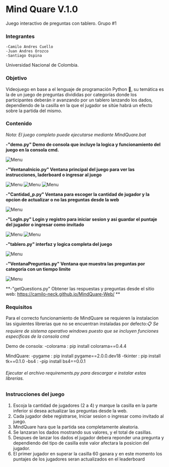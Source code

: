 ﻿# Mind Quare V.1.0 
 Juego interactivo de preguntas con tablero.
 Grupo #1
 
### Integrantes
    -Camilo Andres Cuello
    -Juan Andres Orozco
    -Santiago Ospina

Universidad Nacional de Colombia.

### Objetivo 
Videojuego en base a el lenguaje de programación Python :snake:, su temática es la de un juego de preguntas divididas por categorías donde los participantes deberán ir avanzando por un tablero lanzando los dados, dependiendo de la casilla en la que el jugador se sitúe habrá un efecto sobre la partida del mismo. 

### Contenido
_Nota: El juego completo puede ejecutarse mediante MindQuare.bat_

**-"demo.py" Demo de consola que incluye la logica y funcionamiento del juego en la consola cmd.**

 ![Menu](img/demo.png)

**-"VentanaInicio.py" Ventana principal del juego para ver las instrucciones, laderboard o ingresar al juego**

 ![Menu](img/inicio.png)
 ![Menu](img/instrucciones.png)
 ![Menu](img/laderboard.png)

**-"Cantidad_p.py" Ventana para escoger la cantidad de jugador y la opcion de actualizar o no las preguntas desde la web**

 ![Menu](img/cant.png)

**-"LogIn.py" Login y registro para iniciar sesion y asi guardar el puntaje del jugador o ingresar como invitado**

 ![Menu](img/login.png)
 ![Menu](img/registro.png)

**-"tablero.py" interfaz y logica completa del juego**

 ![Menu](img/tablero.png)

**-"VentanaPreguntas.py" Ventana que muestra las preguntas por categoria con un tiempo limite**

![Menu](img/preguntas.png)

**-"getQuestions.py" Obtener las respuestas y preguntas desde el sitio web: https://camilo-neck.github.io/MindQuare-Web/ **

### Requisitos
Para el correcto funcionamiento de MindQuare se requieren la instalacion las siguientes librerias que no se encuentran instaladas por defecto:📋
_Se requiere de sistema operativo windows puesto que se incluyen funciones especificas de la consola cmd_

Demo de consola:
-colorama : 
pip install colorama==0.4.4

MindQuare:
-pygame : 
pip install pygame==2.0.0.dev18 
-tkinter : 
pip install tk==0.1.0
-bs4 :
-pip install bs4==0.0.1

###### _Ejecutar el archivo requirements.py para descargar e instalar estas librerias._

### Instrucciones del juego

1) Escoja la cantidad de jugadores (2 a 4) y marque la casilla en la parte inferior si desea actualizar las preguntas desde la web.
2) Cada jugador debe registrarse, Iniciar sesion o ingresar como invitado al juego.
3) MindQuare hara que la partida sea completamente aleatoria.
3) Se lanzaran los dados mostrando sus valores, y el total de casillas.
4) Despues de lanzar los dados el jugador debera reponder una pregunta y dependiendo del tipo de casilla este valor afectara la posicion del jugador.
5) El primer jugador en superar la casilla 60 ganara y en este momento los puntajes de los jugadores seran actualizados en el leaderboard

